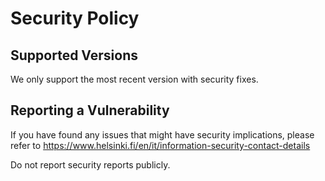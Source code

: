 # Security Policy

## Supported Versions

We only support the most recent version with security fixes.

## Reporting a Vulnerability

If you have found any issues that might have security implications, please refer to https://www.helsinki.fi/en/it/information-security-contact-details

Do not report security reports publicly.
